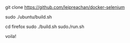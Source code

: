 git clone https://github.com/leipreachan/docker-selenium

sudo ./ubuntu/build.sh

cd firefox
sudo ./build.sh
sudo./run.sh

voila!
